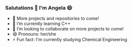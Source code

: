 ### Salutations 👋 I'm Angela 😄

- 🔭 More projects and repositories to come! 
- 🌱 I’m currently learning C++
- 👯 I’m looking to collaborate on more projects to come!
- 😄 Pronouns: her/she
- ⚡ Fun fact: I'm currently studying Chemical Engineering 
